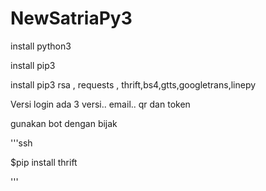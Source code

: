 # NewSatriaPy3

install python3

install pip3

install pip3 rsa , requests , thrift,bs4,gtts,googletrans,linepy

Versi login ada 3 versi.. email.. qr dan token

gunakan bot dengan bijak

'''ssh

$pip install thrift

'''
